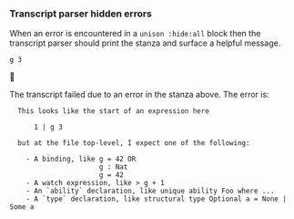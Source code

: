 ### Transcript parser hidden errors

When an error is encountered in a `unison :hide:all` block
then the transcript parser should print the stanza
and surface a helpful message.

``` unison :hide:all
g 3
```

🛑

The transcript failed due to an error in the stanza above. The error is:

``` 
  This looks like the start of an expression here 
  
      1 | g 3
  
  but at the file top-level, I expect one of the following:
  
    - A binding, like g = 42 OR
                      g : Nat
                      g = 42
    - A watch expression, like > g + 1
    - An `ability` declaration, like unique ability Foo where ...
    - A `type` declaration, like structural type Optional a = None | Some a
  
```
